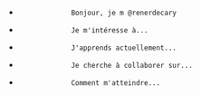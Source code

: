 -                  Bonjour, je m @renerdecary                
-                  Je m'intéresse à...                
-                  J'apprends actuellement...                
-                  Je cherche à collaborer sur...                
-                  Comment m'atteindre...                

<!---
renerdecary/renerdecary est un dépôt spécial car son README.md (ce fichier) apparaît sur votre profil GitHub.
Vous pouvez cliquer sur le lien Aperçu pour jeter un coup d'œil à vos modifications.
--->
 
